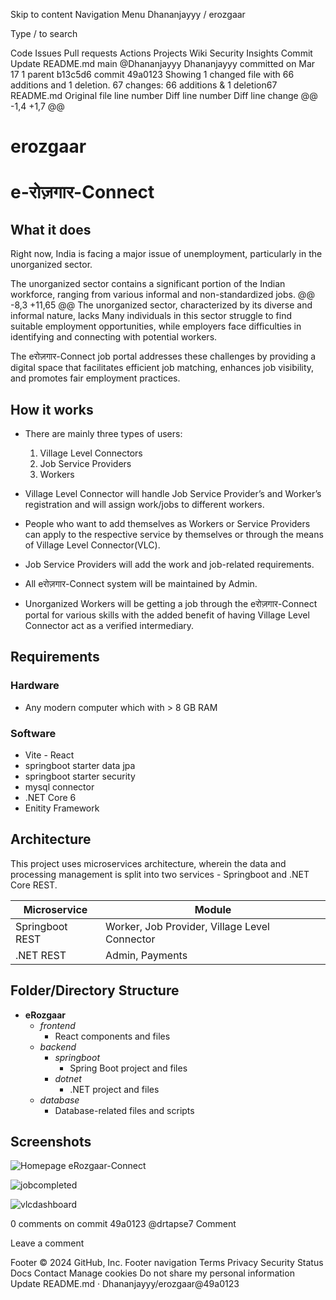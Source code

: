 Skip to content
Navigation Menu
Dhananjayyy
/
erozgaar

Type / to search

Code
Issues
Pull requests
Actions
Projects
Wiki
Security
Insights
Commit
Update README.md
 main
@Dhananjayyy
Dhananjayyy committed on Mar 17 
1 parent b13c5d6
commit 49a0123
Showing 1 changed file with 66 additions and 1 deletion.
  67 changes: 66 additions & 1 deletion67  
README.md
Original file line number	Diff line number	Diff line change
@@ -1,4 +1,7 @@
# erozgaar
# e-रोज़गार-Connect

## What it does

Right now, India is facing a major issue of unemployment, particularly in the unorganized sector.

The unorganized sector contains a significant portion of the Indian workforce, ranging from various informal and non-standardized jobs.
@@ -8,3 +11,65 @@ The unorganized sector, characterized by its diverse and informal nature, lacks
Many individuals in this sector struggle to find suitable employment opportunities, while employers face difficulties in identifying and connecting with potential workers.	

The eरोज़गार-Connect job portal addresses these challenges by providing a digital space that facilitates efficient job matching, enhances job visibility, and promotes fair employment practices.

## How it works

- There are mainly three types of users:
  1. Village Level Connectors
  2. Job Service Providers
  3. Workers

- Village Level Connector will handle Job Service Provider’s and Worker’s
registration and will assign work/jobs to different workers.
- People who want to add themselves as Workers or Service Providers can apply to
the respective service by themselves or through the means of Village Level
Connector(VLC).
- Job Service Providers will add the work and job-related requirements.
- All eरोज़गार-Connect system will be maintained by Admin.
- Unorganized Workers will be getting a job through the eरोज़गार-Connect portal for
various skills with the added benefit of having Village Level Connector act as a verified
intermediary.

## Requirements
### Hardware

* Any modern computer which with > 8 GB RAM

### Software

*   Vite - React
*   springboot starter data jpa
*   springboot starter security
*   mysql connector
*   .NET Core 6
*   Enitity Framework

## Architecture

This project uses microservices architecture, wherein the data and processing management is split into two services - Springboot and .NET Core REST.

| Microservice | Module  |
|-------------------|-------------------|
| Springboot REST           | Worker, Job Provider, Village Level Connector|
| .NET REST| Admin, Payments |

## Folder/Directory Structure

- **eRozgaar**
  - *frontend*
    - React components and files
  - *backend*
    - *springboot*
      - Spring Boot project and files
    - *dotnet*
      - .NET project and files
  - *database*
    - Database-related files and scripts

## Screenshots
![Homepage eRozgaar-Connect](https://github.com/Dhananjayyy/erozgaar/assets/36818729/19cb0f6e-e16c-4f58-875c-cd2d672c1c7c)

![jobcompleted](https://github.com/Dhananjayyy/erozgaar/assets/36818729/32545362-9eae-4aa4-8a12-77301c9b82e4)

![vlcdashboard](https://github.com/Dhananjayyy/erozgaar/assets/36818729/660709ca-2191-4b21-b72d-00d2da17e519)

0 comments on commit 49a0123
@drtapse7
Comment
 
Leave a comment
 
Footer
© 2024 GitHub, Inc.
Footer navigation
Terms
Privacy
Security
Status
Docs
Contact
Manage cookies
Do not share my personal information
Update README.md · Dhananjayyy/erozgaar@49a0123
